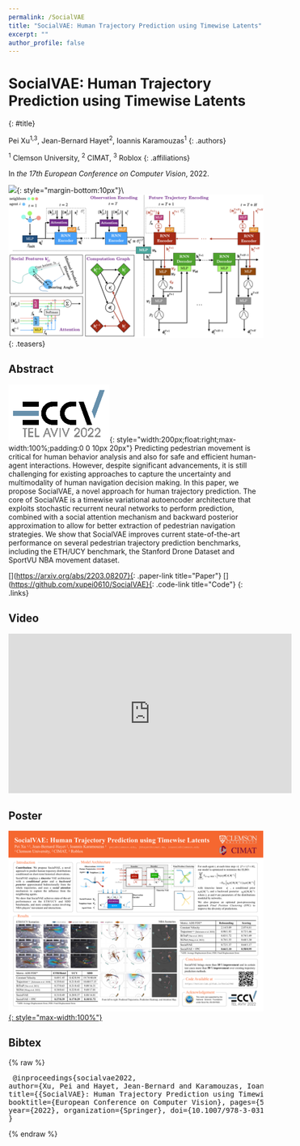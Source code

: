 ```yaml
---
permalink: /SocialVAE
title: "SocialVAE: Human Trajectory Prediction using Timewise Latents"
excerpt: ""
author_profile: false
--- 
```


# SocialVAE: Human Trajectory Prediction using Timewise Latents
{: #title}

<span>Pei Xu<sup>1,3</sup></span>,
<span>Jean-Bernard Hayet<sup>2</sup></span>,
<span>Ioannis Karamouzas<sup>1</sup></span>
{: .authors}

<span><sup>1</sup> Clemson University</span>,
<span><sup>2</sup> CIMAT</span>,
<span><sup>3</sup> Roblox</span>
{: .affiliations}

In _the 17th European Conference on Computer Vision_, 2022.

![](projects/SocialVAE/teaser.png"){: style="margin-bottom:10px"}\\
![](projects/SocialVAE/overview.png)
{: .teasers}

## Abstract
![ECCV 2021](projects/SocialVAE/ECCV-logo3.png){: style="width:200px;float:right;max-width:100%;padding:0 0 10px 20px"}
Predicting pedestrian movement is critical for human behavior analysis and also for safe and efficient human-agent interactions. However, despite significant advancements, it is still challenging for existing approaches to capture the uncertainty and multimodality of human navigation decision making. In this paper, we propose SocialVAE, a novel approach for human trajectory prediction. The core of SocialVAE is a timewise variational autoencoder architecture that exploits stochastic recurrent neural networks to perform prediction, combined with a social attention mechanism and backward posterior approximation to allow for better extraction of pedestrian navigation strategies. We show that SocialVAE improves current state-of-the-art performance on several pedestrian trajectory prediction benchmarks, including the ETH/UCY benchmark, the Stanford Drone Dataset and SportVU NBA movement dataset.


[](https://arxiv.org/abs/2203.08207}{: .paper-link title="Paper"}
[](https://github.com/xupei0610/SocialVAE}{: .code-link title="Code"}
{: .links}


## Video
<div style="max-width:560px">
<iframe width="560" height="315" src="https://www.youtube.com/embed/nXrreTmXktM?si=c66LWojq8FxsGBDN" frameborder="0" allow="accelerometer; autoplay; clipboard-write; encrypted-media; gyroscope; picture-in-picture; web-share" allowfullscreen></iframe>
</div>


## Poster
[![](projects/SocialVAE/poster.png){: style="max-width:100%"}](projects/SocialVAE/poster.pdf)


## Bibtex
{% raw %}<pre class="bibtex">
@inproceedings{socialvae2022,
    author={Xu, Pei and Hayet, Jean-Bernard and Karamouzas, Ioannis},
    title={{SocialVAE}: Human Trajectory Prediction using Timewise Latents},
    booktitle={European Conference on Computer Vision},
    pages={511-528},
    year={2022},
    organization={Springer},
    doi={10.1007/978-3-031-19772-7_30}
}
</pre>{% endraw %}
